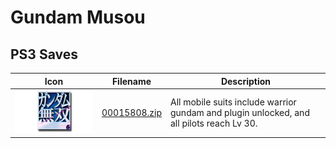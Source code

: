 # Gundam Musou

## PS3 Saves

| Icon | Filename | Description |
|------|----------|-------------|
| ![Gundam Musou](ICON0.PNG) | [00015808.zip](00015808.zip) | All mobile suits include warrior gundam and plugin unlocked, and all pilots reach Lv 30. |
